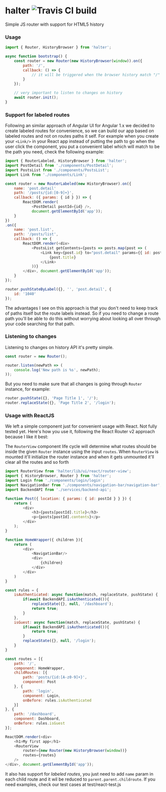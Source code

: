 # halter ![Travis CI build](https://travis-ci.org/VictorQueiroz/halter.svg?branch=master)

Simple JS router with support for HTML5 history

### Usage

```js
import { Router, HistoryBrowser } from 'halter';

async function bootstrap() {
    const router = new Router(new HistoryBrowser(window)).on({
        path: '/',
        callback: () => {
            // it will be triggered when the browser history match "/"
        }
    });

    // very important to listen to changes on history
    await router.init();
}
```

### Support for labeled routes

Following an similar approach of Angular UI for Angular 1.x we decided to create labeled routes for convenience, so we can build our app based on labeled routes and not on routes paths it self. For example when you create your `<Link/>` in your React app instead of putting the path to go when the user click the component, you put a convenient label which will match to be the path you need, check the following example:

```js
import { RouterLabeled, HistoryBrowser } from 'halter';
import PostDetail from './components/PostDetail';
import PostsList from './components/PostsList';
import Link from './components/Link';

const router = new RouterLabeled(new HistoryBrowser).on({
    name: 'post.detail'
    path: '/posts/{id:[0-9]+}',
    callback: ({ params: { id } }) => {
        ReactDOM.render(
            <PostDetail postId={id} />,
            document.getElementById('app'));
    }
})
.on({
    name: 'post.list',
    path: '/posts/list',
    callback: () => {
        ReactDOM.render(<div>
            <PostsList getContents={posts => posts.map(post => (
                <Link key={post.id} to="post.detail" params={{ id: post.id }}>
                    {post.title}
                </Link>
            ))}
        </div>, document.getElementById('app'));
    }
});

router.pushStateByLabel({}, '', 'post.detail', {
    id: '1040'
});
```

The advantages I see on this approach is that you don't need to keep track of paths itself but the route labels instead. So if you need to change a route path you'll be able to do this without worrying about looking all over through your code searching for that path.

### Listening to changes

Listening to changes on history API it's pretty simple.

```js
const router = new Router();

router.listen(newPath => (
    console.log('New path is %s', newPath);
));
```

But you need to make sure that all changes is going through `Router` instance, for example:

```js
router.pushState({}, 'Page Title 1', '/');
router.replaceState({}, 'Page Title 2', '/login');
```

### Usage with ReactJS

We left a simple component just for convenient usage with React. Not fully tested yet. Here's how you use it, following the React Router v2 approach because I like it best:

The `RouterView` component life cycle will determine what routes should be inside the given `Router` instance using the input `routes`. When `RouterView` is mounted it'll initialize the router instance and when it gets unmounted it'll clear all the routes and so forth

```js
import RouterView from 'halter/lib/ui/react/router-view';
import { HistoryBrowser, Router } from 'halter';
import Login from './components/login/login';
import NavigationBar from './components/navigation-bar/navigation-bar';
import BackendAPI from './services/backend-api';

function Post({ location: { params: { id: postId } } }) {
    return (
        <div>
            <h3>{posts[postId].title}</h3>
            <p>{posts[postId].contents}</p>
        </div>
    );
}

function HomeWrapper({ children }){
    return (
        <div>
            <NavigationBar/>
            <div>
                {children}
            </div>
        </div>
    )
}

const rules = {
    isAuthenticated: async function(match, replaceState, pushState) {
        if(await BackendAPI.isAuthenticated()){
            replaceState({}, null, '/dashboard');
            return true;
        }
    },
    isGuest: async function(match, replaceState, pushState) {
        if(await BackendAPI.isAuthenticated()){
            return true;
        }
        replaceState({}, null, '/login');
    }
}

const routes = [{
    path: '/',
    component: HomeWrapper,
    childRoutes: [{
        path: 'posts/{id:[A-z0-9]+}',
        component: Post
    }, {
        path: 'login',
        component: Login,
        onBefore: rules.isAuthenticated
    }]
}, {
    path: '/dashboard',
    component: Dashboard,
    onBefore: rules.isGuest
}];

ReactDOM.render(<div>
    <h1>My first app</h1>
    <RouterView
        router={new Router(new HistoryBrowser(window))}
        routes={routes}
    />
</div>, document.getElementById('app'));
```

It also has support for *labeled routes*, you just need to add `name` param in each child route and it wil be reduced to `parent.parent.childroute`. If you need examples, check our test cases at test/react-test.js
